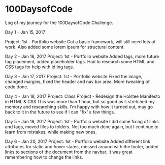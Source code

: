 # 100DaysofCode
Log of my journey for the 100DaysofCode Challenge.


Day 1 - Jan 15, 2017

Project: 1st - Portfolio website
Got a basic framework, will still need lots of work. Also added some lorem ipsum for structural content.


Day 2 - Jan 16, 2017
Project: 1st - Portfolio website
Added tags, more future tag placement, added placeholder tags.
Had to research some HTML and CSS tags for help with id'ing tags.


Day 3 - Jan 17, 2017
Project: 1st - Portfolio website
Fixed the image, changed margins, fixed the header and nav bar area. More tweaking of code done.

Day 4 - Jan 18, 2017
Project: Class Project - Redesign the Holstee Manifesto in HTML & CSS
This was more than 1 hour, but so good as it stretched my memory and researching skills. I'm happy with how it turned out, may go back to it in the future to see if I can "fix' a few things.

Day 5 - Jan 19, 2017
Project: 1st - Portfolio website
I did some fixing of links and tags, moved files to folders.
Not too much done again, but I continue to learn from mistakes, while making new ones.

Day 6 - Jan 20, 2017
Project: 1st - Portfolio website
Added different link attributes for static and hover states, messed around with the footer, added links to sections of the document from the navbar.
It was great remembering how to change the links.
